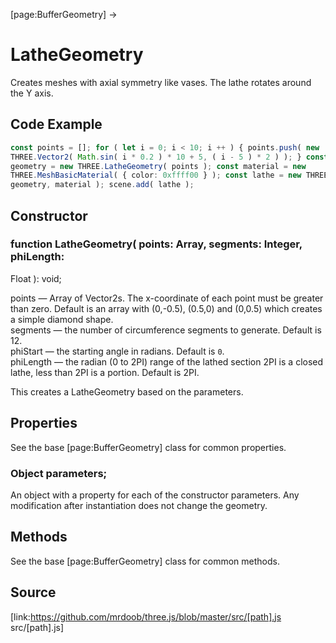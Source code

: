 [page:BufferGeometry] →

# LatheGeometry

Creates meshes with axial symmetry like vases. The lathe rotates around the Y
axis.

## Code Example

  
```ts  
const points = []; for ( let i = 0; i < 10; i ++ ) { points.push( new
THREE.Vector2( Math.sin( i * 0.2 ) * 10 + 5, ( i - 5 ) * 2 ) ); } const
geometry = new THREE.LatheGeometry( points ); const material = new
THREE.MeshBasicMaterial( { color: 0xffff00 } ); const lathe = new THREE.Mesh(
geometry, material ); scene.add( lathe );  
```  

## Constructor

###  function LatheGeometry( points: Array, segments: Integer, phiLength:
Float ): void;

points — Array of Vector2s. The x-coordinate of each point must be greater
than zero. Default is an array with (0,-0.5), (0.5,0) and (0,0.5) which
creates a simple diamond shape.  
segments — the number of circumference segments to generate. Default is 12.  
phiStart — the starting angle in radians. Default is `0`.  
phiLength — the radian (0 to 2PI) range of the lathed section 2PI is a closed
lathe, less than 2PI is a portion. Default is 2PI.

This creates a LatheGeometry based on the parameters.

## Properties

See the base [page:BufferGeometry] class for common properties.

###  Object parameters;

An object with a property for each of the constructor parameters. Any
modification after instantiation does not change the geometry.

## Methods

See the base [page:BufferGeometry] class for common methods.

## Source

[link:https://github.com/mrdoob/three.js/blob/master/src/[path].js
src/[path].js]

